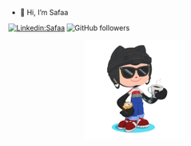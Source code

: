- 👋 Hi, I’m Safaa

[![Linkedin:Safaa](https://img.shields.io/badge/-Safaa-blue?style=flat-square&logo=Linkedin&logoColor=white&link=https://www.linkedin.com/in/safaa-zahran-b6a788161/)](https://www.linkedin.com/in/safaa-zahran-b6a788161/)
![GitHub followers](https://img.shields.io/github/followers/Safaa-Zahran?label=Follow&style=social)

<div align=center>
        <img src="https://raw.githubusercontent.com/AhmedFathyDev/AhmedFathyDev/main/GitHub.png" alt="GitHub Octocat Drinking a Cup of Coffee" height="200">
    </div>
